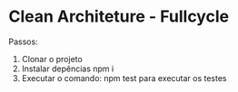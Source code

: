 # Clean Architeture - Fullcycle
Passos: <br>

1. Clonar o projeto <br>
2. Instalar depências npm i <br>
3. Executar o comando: npm test para executar os testes
